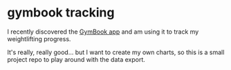 # gymbook tracking
I recently discovered the [GymBook app](https://www.gymbookapp.com/) and am using it to track my weightlifting progress.

It's really, really good... but I want to create my own charts, so this is a small project repo to play around with the data export.

